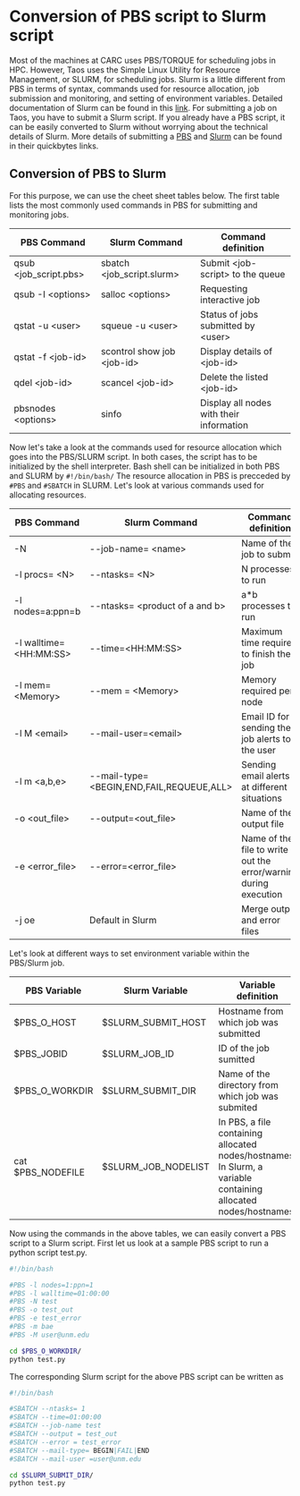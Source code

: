 Conversion of PBS script to Slurm script
===================================

 
 Most of the machines at CARC uses PBS/TORQUE for scheduling jobs in HPC. However, Taos uses the Simple Linux Utility for Resource Management, or SLURM, for scheduling jobs. Slurm is a little different from PBS in terms of syntax, commands used for resource allocation, job submission and monitoring, and setting of environment variables. Detailed documentation of Slurm can be found in this [link](https://slurm.schedmd.com/documentation.html). For submitting a job on Taos, you have to submit a Slurm script. If you already have a PBS script, it can be easily converted to Slurm without worrying about the technical details of Slurm. More details of submitting a [PBS](http://carc.unm.edu/user-support-2/using-carc-systems1/running-jobs/submitting-jobs.html) and [Slurm](https://github.com/UNM-CARC/QuickBytes/blob/master/Intro_to_slurm.md) can be found in their quickbytes links.
 
## Conversion of PBS to Slurm

For this purpose, we can use the cheet sheet tables below. The first table lists the most commonly used commands in PBS for submitting and monitoring jobs.

|  PBS Command        |  Slurm Command   | Command definition                  |
|  ------------       |  -------------   | ------------------                  |
| qsub \<job_script.pbs> |  sbatch \<job_script.slurm>  | Submit \<job-script>  to the queue|
| qsub -I \<options>  |  salloc \<options> |  Requesting interactive job|
|qstat -u \<user>    |   squeue -u \<user> | Status of jobs submitted by \<user> |
| qstat -f \<job-id> | scontrol show job \<job-id\> | Display details of \<job-id> |
| qdel \<job-id>     | scancel \<job-id> | Delete the listed \<job-id>|
|pbsnodes \<options> | sinfo | Display all nodes with their information|

Now let's take a look at the commands used for resource allocation which goes into the PBS/SLURM script. In both cases, the script has to be initialized by the shell interpreter. Bash shell can be initialized in both PBS and SLURM by `#!/bin/bash/`
The resource allocation in PBS is precceded by `#PBS`
 and `#SBATCH` in SLURM. Let's look at various commands used for allocating resources.
 
|  PBS Command        |  Slurm Command   | Command definition                  |
|  ------------       |  -------------   | ------------------                  |
|-N <name> | --job-name= \<name>| Name of the job to submit|
|-l procs= \<N> |--ntasks= \<N> | N processes to run|
|-l nodes=a:ppn=b | --ntasks= \<product of a and b> | a*b processes to run |
|-l walltime=\<HH:MM:SS>|--time=\<HH:MM:SS> | Maximum time required to finish the job|
|-l mem=\<Memory> | --mem = \<Memory> | Memory required per node|
|-l M \<email> | --mail-user=\<email>| Email ID for sending the job alerts to the user |
|-l m \<a,b,e\> |  --mail-type=\<BEGIN,END,FAIL,REQUEUE,ALL> | Sending email alerts at different situations|
|-o \<out_file>|--output=\<out_file>| Name of the output file|
|-e \<error_file> | --error=\<error_file>| Name of the file to write out the error/warning during execution|
|-j oe| Default in Slurm | Merge output and error files|

Let's look at different ways to set environment variable within the PBS/Slurm job.

|  PBS Variable        |  Slurm Variable   | Variable definition                  |
|  ------------       |  -------------   | ------------------                  |
|$PBS\_O_HOST | $SLURM\_SUBMIT_HOST | Hostname from which job was submitted|
|$PBS\_JOBID | $SLURM\_JOB_ID | ID of the job sumitted|
|$PBS\_O_WORKDIR | $SLURM\_SUBMIT_DIR| Name of the directory from which job was submited|
|cat $PBS\_NODEFILE | $SLURM\_JOB_NODELIST| In PBS, a file containing allocated nodes/hostnames. In Slurm, a variable containing allocated nodes/hostnames.|

Now using the commands in the above tables,  we can easily convert a PBS script to a Slurm script. First let us look at a sample PBS script to run a python script test.py.

```bash
#!/bin/bash

#PBS -l nodes=1:ppn=1
#PBS -l walltime=01:00:00
#PBS -N test
#PBS -o test_out
#PBS -e test_error
#PBS -m bae
#PBS -M user@unm.edu

cd $PBS_O_WORKDIR/
python test.py

```
The corresponding Slurm script for the above PBS script can be written as

```bash
#!/bin/bash

#SBATCH --ntasks= 1
#SBATCH --time=01:00:00
#SBATCH --job-name test
#SBATCH --output = test_out
#SBATCH --error = test_error
#SBATCH --mail-type= BEGIN|FAIL|END
#SBATCH --mail-user =user@unm.edu

cd $SLURM_SUBMIT_DIR/
python test.py

```



